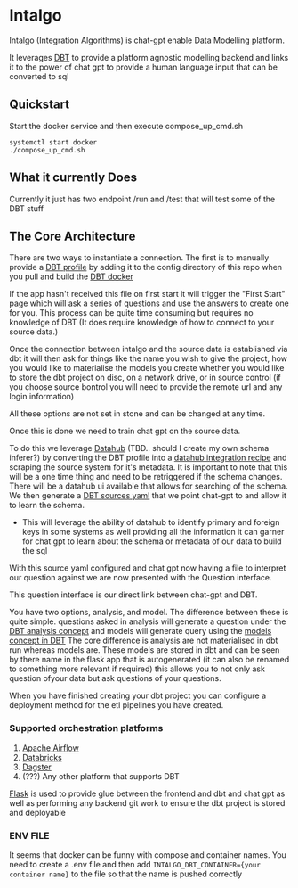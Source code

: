 # Intalgo

Intalgo (Integration Algorithms) is chat-gpt enable Data Modelling platform. 

It leverages [DBT](https://github.com/dbt-labs/dbt-core) to provide a platform agnostic modelling backend and links it to the power of chat gpt to provide a human language input that can be converted to sql

## Quickstart
Start the docker service and then execute compose_up_cmd.sh
```
systemctl start docker
./compose_up_cmd.sh
```

## What it currently Does
Currently it just has two endpoint /run and /test that will test some of the DBT stuff

## The Core Architecture

There are two ways to instantiate a connection. The first is to manually provide a [DBT profile](https://docs.getdbt.com/docs/get-started/connection-profiles) by adding it to the config directory of this repo when you pull and build the [DBT docker](https://github.com/dbt-labs/dbt-core/tree/main/docker)

If the app hasn't received this file on first start it will trigger the "First Start" page which will ask a series of questions and use the answers to create one for you. This process can be quite time consuming but requires no knowledge of DBT (It does require knowledge of how to connect to your source data.)

Once the connection between intalgo and the source data is established via dbt it will then ask for things like the name you wish to give the project, how you would like to materialise the models you create whether you would like to store the dbt project on disc, on a network drive, or in source control (if you choose source bontrol you will need to provide the remote url and any login information)

All these options are not set in stone and can be changed at any time.

Once this is done we need to train chat gpt on the source data. 

To do this we leverage [Datahub](https://github.com/datahub-project/datahub) (TBD.. should I create my own schema inferer?) by converting the DBT profile into a [datahub integration recipe](https://datahubproject.io/docs/metadata-ingestion/)  and scraping the source system for it's metadata. It is important to note that this will be a one time thing and need to be retriggered if the schema changes. There will be a datahub ui available that allows for searching of the schema.  We then generate a [DBT sources yaml](https://docs.getdbt.com/docs/build/sources) that we point chat-gpt to and allow it to learn the schema.

- This will leverage the ability of datahub to identify primary and foreign keys in some systems as well providing all the information it can garner for chat gpt to learn about the schema or metadata of our data to build the sql

With this source yaml configured and chat gpt now having a file to interpret our question against we are now presented with the Question interface. 

This question interface is our direct link between chat-gpt and DBT.

You have two options, analysis, and model. The difference between these is quite simple. questions asked in analysis will generate a question under the [DBT analysis concept](https://docs.getdbt.com/docs/build/analyses) and models will generate query using the [models concept in DBT](https://docs.getdbt.com/docs/build/sql-models) The core difference is analysis are not materialised in dbt run whereas models are. These models are stored in dbt and can be seen by there name in the flask app that is autogenerated (it can also be renamed to something more relevant if required) this allows you to not only ask question ofyour data but ask questions of your questions. 

When you have finished creating your dbt project you can configure a deployment method for the etl pipelines you have created.

### Supported orchestration platforms

1. [Apache Airflow](https://airflow.apache.org)
2. [Databricks](https://www.databricks.com)
3. [Dagster](https://dagster.io)
4. (???) Any other platform that supports DBT

[Flask](https://flask.palletsprojects.com/en/2.2.x/) is used to provide glue between the frontend and dbt and chat gpt as well as performing any backend git work to ensure the dbt project is stored and deployable

### ENV FILE
It seems that docker can be funny with compose and container names. You need to create a .env file and then add `INTALGO_DBT_CONTAINER={your container name}` to the file so that the name is pushed correctly
